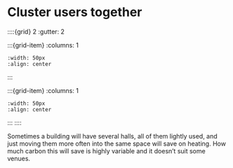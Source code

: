 # Cluster users together

::::{grid} 2
:gutter: 2

:::{grid-item}
:columns: 1
```{image} ../images/cost-1.jpg
:width: 50px
:align: center
```
:::

:::{grid-item}
:columns: 1 
```{image} ../images/2-star.jpg
:width: 50px
:align: center
```
:::
::::

Sometimes a building will have several halls, all of them lightly used, and just moving them more often into the same space will save on heating.  How much carbon this will save is highly variable and it doesn’t suit some venues.